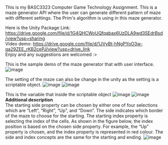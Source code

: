 This is my BASC3323 Computer Game Technology Assignment. This is a maze generator API where the user can generate different pattern of maze with different settings. The Prim's algorithm is using in this maze generator.

Here is the Unity Package Link: https://drive.google.com/file/d/1G4QHCWoUQfqabax6UzDLA9wd3SEdrBsd/view?usp=sharing
<br/>Video demo: https://drive.google.com/file/d/1JVyBt-hNgPYoO3w-qa29ZEE_rKB2cePJ/view?usp=drive_link
<br/>Enjoy and any suggestions are welcomed :>

This is the sample demo of the maze generator that with user interface.
![image](https://github.com/user-attachments/assets/f6f4a090-706f-476a-aaea-b856a8006a02)

The setting of the maze can also be change in the unity as the setting is a scriptable object.
![image](https://github.com/user-attachments/assets/4df984ba-5ec5-46e9-9538-7bdef91c9e15)
![image](https://github.com/user-attachments/assets/fcbac1f6-743c-4a54-97f0-39d03c950f33)

This is the variable that inside the scriptable object
![image](https://github.com/user-attachments/assets/ee58b28c-b862-444c-9d76-1cd18b348fb3)
![image](https://github.com/user-attachments/assets/15e28196-f4e9-4352-a4d8-3ce56eae8fe2)
<b>Additional description</b>
<br/>The starting side property can be chosen by either one of four selections which are “Left”, “Right”, “Up”, and “Down”. The side indicates which border of the maze to choose for the starting. The starting index property is selecting the index of the cells. As shown in the figure below, the index position is based on the chosen side property. For example, the “Up” property is chosen, and the index property is represented in red colour. The side and index concepts are the same for the starting and ending. 
![image](https://github.com/user-attachments/assets/16cdaaf9-b206-4ac9-8391-60b5695ab980)
